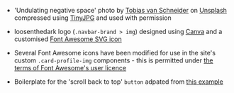 * 'Undulating negative space' photo by <a href="https://unsplash.com/@vanschneider?utm_source=unsplash&utm_medium=referral&utm_content=creditCopyText">Tobias van Schneider</a> on <a href="https://unsplash.com/?utm_source=unsplash&utm_medium=referral&utm_content=creditCopyText">Unsplash</a> compressed using [TinyJPG](https://tinyjpg.com/) and used with permission

* loosenthedark logo (`.navbar-brand > img`) designed using [Canva](https://t.co/4M8BxU5BYW?amp=1) and a customised [Font Awesome SVG icon](https://fontawesome.com/icons/laptop-code?style=solid)

* Several Font Awesome icons have been modified for use in the site's custom `.card-profile-img` components - this is permitted under [the terms of Font Awesome's user licence](https://fontawesome.com/license)

* Boilerplate for the 'scroll back to top' `button` adpated from [this example](https://bbbootstrap.com/snippets/simple-back-top-smooth-scroll-17111555)